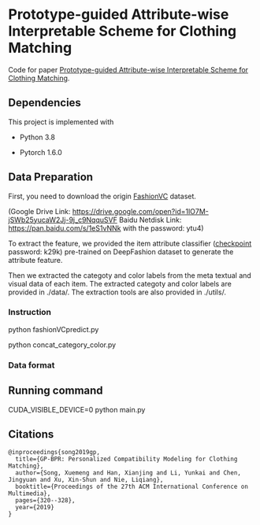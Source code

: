 # Prototype-guided Attribute-wise Interpretable Scheme for Clothing Matching

Code for paper [Prototype-guided Attribute-wise Interpretable Scheme for Clothing Matching](https://dl.acm.org/doi/10.1145/3331184.3331245).

## Dependencies

This project is implemented with

- Python 3.8

- Pytorch 1.6.0


## Data Preparation

First, you need to download the origin [FashionVC](https://xuemengsong.github.io/) dataset.

(Google Drive Link: https://drive.google.com/open?id=1lO7M-jSWb25yucaW2Jj-9j_c9NqquSVF
Baidu Netdisk Link: https://pan.baidu.com/s/1eS1vNNk with the password: ytu4)

To extract the feature, we provided the item attribute classifier ([checkpoint](https://pan.baidu.com/s/1EbmJIYosNVyQoBk-NNKX_Q) password: k29k) pre-trained on DeepFashion dataset to generate the attribute feature.

Then we extracted the categoty and color labels from the meta textual and visual data of each item. The extracted categoty and color labels are provided in ./data/. The extraction tools are also provided in ./utils/.

### Instruction

python fashionVCpredict.py

python concat_category_color.py

### Data format


## Running command

CUDA_VISIBLE_DEVICE=0 python main.py

## Citations

```
@inproceedings{song2019gp,
  title={GP-BPR: Personalized Compatibility Modeling for Clothing Matching},
  author={Song, Xuemeng and Han, Xianjing and Li, Yunkai and Chen, Jingyuan and Xu, Xin-Shun and Nie, Liqiang},
  booktitle={Proceedings of the 27th ACM International Conference on Multimedia},
  pages={320--328},
  year={2019}
}
```
